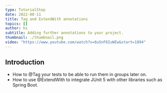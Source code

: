 ```yaml
---
type: TutorialStep
date: 2022-08-11
title: Tag and ExtendWith annotations
topics: []
author: hs
subtitle: Adding further annotations to your project.
thumbnail: ./thumbnail.png
video: "https://www.youtube.com/watch?v=6uSnF6IuWIw&start=1894"
---
```


## Introduction

- How to @Tag your tests to be able to run them in groups later on.
- How to use @ExtendWith to integrate JUnit 5 with other libraries such as Spring Boot.
